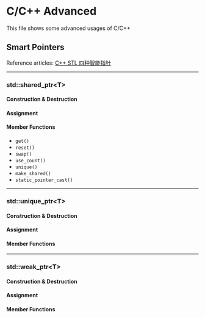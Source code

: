 # C/C++ Advanced

This file shows some advanced usages of C/C++



## Smart Pointers



Reference articles: [C++ STL 四种智能指针](https://blog.csdn.net/K346K346/article/details/81478223)



---

### std::shared_ptr\<T\>



#### Construction & Destruction



#### Assignment



#### Member Functions

- `get()`
- `reset()`
- `swap()`
- `use_count()`
- `unique()`
- `make_shared()`
- `static_pointer_cast()`



---

### std::unique_ptr\<T\>



#### Construction & Destruction



#### Assignment



#### Member Functions



---

### std::weak_ptr\<T\>



#### Construction & Destruction



#### Assignment



#### Member Functions
